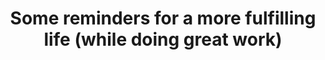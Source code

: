 ---
layout:       post
title:        "Some reminders for a more fulfilling life (while doing great work)"
url:          "/posts/reminders.html"
canonical_url: "/posts/reminders.html"
redirect_to: /posts/reminders.html
---